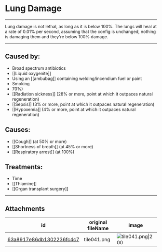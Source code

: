 # Lung Damage

 

---

Lung damage is not lethal, as long as it is below 100%. The lungs will heal at a rate of 0.01% per second, assuming that the config is unchanged, nothing is damaging them and they're below 100% damage.

---
## Caused by:

- Broad spectrum antibiotics
- [[Liquid oxygenite]]
- Using an [[ambubag]] containing welding/incendium fuel or paint
- Smoking
- 70%)
- [[Radiation sickness]] (28% or more, point at which it outpaces natural regeneration)
- [[Sepsis]] (3% or more, point at which it outpaces natural regeneration)
- [[Hypoxemia]] (4% or more, point at which it outpaces natural regeneration)

## Causes:

- [[Cough]] (at 50% or more)
- [[Shortness of breath]] (at 45% or more)
- [[Respiratory arrest]] (at 100%)

## Treatments:

- Time
- [[Thiamine]]
- [[Organ transplant surgery]]

---

## Attachments

id | original fileName | image
---|---|---
[63a8917e86db1302236fc4c7](63a8917e86db1302236fc4c7.png) | tile041.png | ![tile041.png\|200](63a8917e86db1302236fc4c7.png)